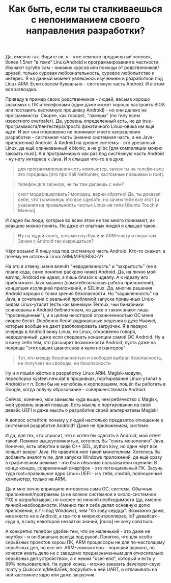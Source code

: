 ﻿---
title: "Как быть, если ты сталкиваешься с непониманием своего направления разработки?"
se.owner.user_id: 478514
se.owner.display_name: "RandomDice 779"
se.owner.link: "https://ru.meta.stackoverflow.com/users/478514/randomdice-779"
se.link: "https://ru.meta.stackoverflow.com/questions/11996/%d0%9a%d0%b0%d0%ba-%d0%b1%d1%8b%d1%82%d1%8c-%d0%b5%d1%81%d0%bb%d0%b8-%d1%82%d1%8b-%d1%81%d1%82%d0%b0%d0%bb%d0%ba%d0%b8%d0%b2%d0%b0%d0%b5%d1%88%d1%8c%d1%81%d1%8f-%d1%81-%d0%bd%d0%b5%d0%bf%d0%be%d0%bd%d0%b8%d0%bc%d0%b0%d0%bd%d0%b8%d0%b5%d0%bc-%d1%81%d0%b2%d0%be%d0%b5%d0%b3%d0%be-%d0%bd%d0%b0%d0%bf%d1%80%d0%b0%d0%b2%d0%bb%d0%b5%d0%bd%d0%b8%d1%8f-%d1%80%d0%b0%d0%b7%d1%80%d0%b0%d0%b1%d0%be%d1%82%d0%ba%d0%b8"
se.question_id: 11996
se.post_type: question
---
<p>Да, именно так. Видите ли, я - уже немного продвинутый человек, более 1.5лет &quot;в теме&quot; Linux/Android и программирования в частности. Изучают сугубо сам - никаких курсов или помощи от родственников/друзей, только суровая любознательность, суровое любопытство и интерес. Я на данный момент увлекаюсь изучением и разработкой под Linux ARM. Если совсем буквально - системную часть Android. И в этом вся загвоздка.</p>
<p>Приведу в пример своих родственников - людей, весьма хорошо знакомых с ПК и телефонами (один даже может хорошо настроить BIOS или поставить кастомную прошивку Android) - но они далеко не программисты. Скорее, как говорят, &quot;ламеры&quot; (по типу всем известного overbafer). Да, уровень определенный есть, но до true-программиста/пентестера/просто фанатичного Linux-овика им ещё идти. И вот они откровенно не понимают моего направления разработки - системная часть (именно системная часть, а не Java-приложения) Android. А Android на уровне системы - это урезанный Linux, да ещё слинкованный к bionic, а не glibc [для компиляции можно заюзать musl]. А я программирую как раз под системную часть Android - ну нету интереса к Java. И я слышал что-то в в духе:</p>
<blockquote>
<p>для программирования есть компьютер, зачем ты на телефон все это городишь [это про Kali Nethunter, кастомные прошивки и root].</p>
</blockquote>
<blockquote>
<p>телефон для звонков, че ты там делаешь с ним?</p>
</blockquote>
<blockquote>
<p>смог модифицировать? молодец, верни обратно! Да, ты доказал себе, что ты можешь это все сделать, но зачем тебе все это? [и указания на провальность чистых Linux-ов типа Ubuntu Touch и Maemo]</p>
</blockquote>
<p>И ладно бы люди, которые во всем этом не так много понимают, их реакцию можно понять. Но даже от опытных людей я слышал такое:</p>
<blockquote>
<p>Ну на худой конец, возьми ноутбук или ARM-плату и пиши там. Зачем с Android так извращаться?</p>
</blockquote>
<p>Чёрт возьми! Я пишу код под системную часть Android. Кто-то скажет: а почему не штатный Linux ARM/MIPS/RISC-V?</p>
<p>На это я отвечу: меня влечёт &quot;недоделанность&quot; и &quot;закрытость&quot; (не в плане кода, само понятие раскрою ниже) Android. Да, на лично мой взгляд, Android не идеал, а лишь близок к идеалу. А к идеалу его приближают Java машина (памятебезопасная работа приложений), концепция изоляцией приложений, и SELinux. Да, многие решения Android хороши с точки зрения безопасности. Но &quot;зацикленность&quot; на Java, в сочетании с реальной проблемой запуска привычных Linux-оидам Linux-утилит (есть как минимум Termux, чьи бинарники слинкованы к Android библиотекам, но даже о таком знают лишь &quot;просвещенные&quot;), и в целом некоторой ограниченностью ОС меня скорее бесят. Особенно бесят радикальные решения в духе Huawei, которые вообще не дают разблокировать загрузчик. Я в первую очередь в Android вижу Linux; но Linux, откровенно говоря, недоделанный, даже если следовать концепции самой ОС Android. Ну а я вижу себя тем, кто расширит возможности Android, пусть даже на поприще &quot;этих ваших цианогенов и кали нетхантеров&quot;</p>
<blockquote>
<p>Тот, кто между безопасностью и свободой выбрал безопасность, не получает ни свободы, ни безопасности</p>
</blockquote>
<p>Ну и я пошёл жёстко в разработку Linux ARM. Magisk-модули, пересборка system.new.dat в прошивках, портирование Linux-утилит в Android и т п. Если бы не нелюбовь к корпорациям, пошёл бы работать в Google, когда получу образование - совершенствовать Android.</p>
<p>Сейчас, конечно, мои замыслы куда выше, чем ребячество с Magisk, мой уровень знаний повыше. Есть мысль о портировании на свой девайс UEFI и даже мысль о разработке своей альтернативы Magisk!</p>
<p>А вопрос остаётся: почему у людей настолько предвзятое отношение к системной разработке Android? Даже не приложениям, системе.</p>
<p>И да, для тех, кто спросит, что я хотел бы сделать в Android, мой ответ такой. Помимо вышеупомянутых, хотелось бы &quot;снять монополию&quot; Java. Конечно, есть обертки в виде C++ SDL, python kivy, но один чёрт все пляшет вокруг Java. Не нравится мне такой монополизм. Хотелось бы добавить аналог wine, для запуска Windows приложений, да ещё сразу в графическом режиме - это бы и обычные пользователи оценили. В конце концов, современный смартфон - это потенциальный ПК. Засунь туда root+правильное ядро Linux+UEFI - и у тебя, считай, полноценный компьютер, только на ARM.</p>
<p>Да и мне лично впринципе интересна сама ОС, система. Обычные приложения/программы (а не всякое системное и около-системное ПО) я разрабатываю, но скорее по личной необходимости (да, именно личной необходимости. Именно так я себе делал основную долю приложений, в т ч под Windows), чем &quot;по зову сердца&quot;. Возможно даже, мне место не в Android, а где-то в микроконтроллерах, IoT девайсах - куда я, в силу некоторой нехватки знаний, [пока] не хочу соваться.</p>
<p>А конкретно телефон удобен тем, что он маленький - это даже не ноутбук - и он банально всегда под рукой. Понятно, что для особо серьёзных проектов хорош ПК, ARM процессоры не для по-настоящему серьёзных дел, но все же. ARM-компьютеры - хороший вариант, но хочется иметь дело не с заведомо предназначенным для относительно серьёзных дел устройством, а с неким &quot;user-end&quot;, который и есть у 99% пользователей. На худой конец - можно заказать developer-скую плату у Qualcomm/MediaTek, подрубить к ней UART, и отлаживать на ней кастомное ядро или даже загрузчик.</p>
